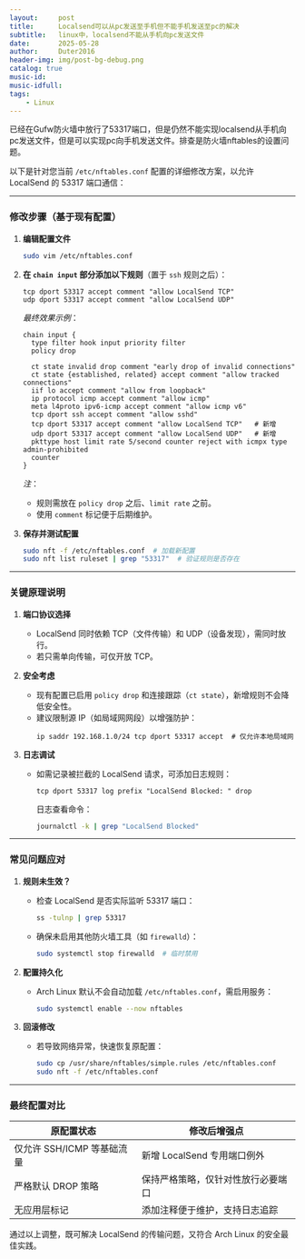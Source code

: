 ```yaml
---
layout:     post
title:      Localsend可以从pc发送至手机但不能手机发送至pc的解决
subtitle:   linux中，localsend不能从手机向pc发送文件
date:       2025-05-28
author:     Duter2016
header-img: img/post-bg-debug.png
catalog: true
music-id: 
music-idfull: 
tags:
    - Linux
---
```


已经在Gufw防火墙中放行了53317端口，但是仍然不能实现localsend从手机向pc发送文件，但是可以实现pc向手机发送文件。排查是防火墙nftables的设置问题。

以下是针对您当前 `/etc/nftables.conf` 配置的详细修改方案，以允许 LocalSend 的 53317 端口通信：

---

### **修改步骤（基于现有配置）**
1. **编辑配置文件**
   ```bash
   sudo vim /etc/nftables.conf
   ```

2. **在 `chain input` 部分添加以下规则**（置于 `ssh` 规则之后）：
   ```nft
   tcp dport 53317 accept comment "allow LocalSend TCP"
   udp dport 53317 accept comment "allow LocalSend UDP"
   ```
   *最终效果示例*：
   ```nft
   chain input {
     type filter hook input priority filter
     policy drop

     ct state invalid drop comment "early drop of invalid connections"
     ct state {established, related} accept comment "allow tracked connections"
     iif lo accept comment "allow from loopback"
     ip protocol icmp accept comment "allow icmp"
     meta l4proto ipv6-icmp accept comment "allow icmp v6"
     tcp dport ssh accept comment "allow sshd"
     tcp dport 53317 accept comment "allow LocalSend TCP"   # 新增
     udp dport 53317 accept comment "allow LocalSend UDP"   # 新增
     pkttype host limit rate 5/second counter reject with icmpx type admin-prohibited
     counter
   }
   ```
   *注*：
   - 规则需放在 `policy drop` 之后、`limit rate` 之前。
   - 使用 `comment` 标记便于后期维护。

3. **保存并测试配置**
   ```bash
   sudo nft -f /etc/nftables.conf  # 加载新配置
   sudo nft list ruleset | grep "53317"  # 验证规则是否存在
   ```

---

### **关键原理说明**
1. **端口协议选择**
   - LocalSend 同时依赖 TCP（文件传输）和 UDP（设备发现），需同时放行。
   - 若只需单向传输，可仅开放 TCP。

2. **安全考虑**
   - 现有配置已启用 `policy drop` 和连接跟踪（`ct state`），新增规则不会降低安全性。
   - 建议限制源 IP（如局域网网段）以增强防护：
     ```nft
     ip saddr 192.168.1.0/24 tcp dport 53317 accept  # 仅允许本地局域网
     ```

3. **日志调试**
   - 如需记录被拦截的 LocalSend 请求，可添加日志规则：
     ```nft
     tcp dport 53317 log prefix "LocalSend Blocked: " drop
     ```
     日志查看命令：
     ```bash
     journalctl -k | grep "LocalSend Blocked"
     ```

---

### **常见问题应对**
1. **规则未生效？**
   - 检查 LocalSend 是否实际监听 53317 端口：
     ```bash
     ss -tulnp | grep 53317
     ```
   - 确保未启用其他防火墙工具（如 `firewalld`）：
     ```bash
     sudo systemctl stop firewalld  # 临时禁用
     ```

2. **配置持久化**
   - Arch Linux 默认不会自动加载 `/etc/nftables.conf`，需启用服务：
     ```bash
     sudo systemctl enable --now nftables
     ```

3. **回滚修改**
   - 若导致网络异常，快速恢复原配置：
     ```bash
     sudo cp /usr/share/nftables/simple.rules /etc/nftables.conf
     sudo nft -f /etc/nftables.conf
     ```

---

### **最终配置对比**
| 原配置状态               | 修改后增强点                          |
|- | -|
| 仅允许 SSH/ICMP 等基础流量 | 新增 LocalSend 专用端口例外           |
| 严格默认 DROP 策略        | 保持严格策略，仅针对性放行必要端口    |
| 无应用层标记              | 添加注释便于维护，支持日志追踪        |

通过以上调整，既可解决 LocalSend 的传输问题，又符合 Arch Linux 的安全最佳实践。

